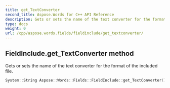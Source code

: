 ```yaml
---
title: get_TextConverter
second_title: Aspose.Words for C++ API Reference
description: Gets or sets the name of the text converter for the format of the included file. 
type: docs
weight: 0
url: /cpp/aspose.words.fields/fieldinclude/get_textconverter/
---
```

## FieldInclude.get_TextConverter method


Gets or sets the name of the text converter for the format of the included file.

```cpp
System::String Aspose::Words::Fields::FieldInclude::get_TextConverter() override
```

